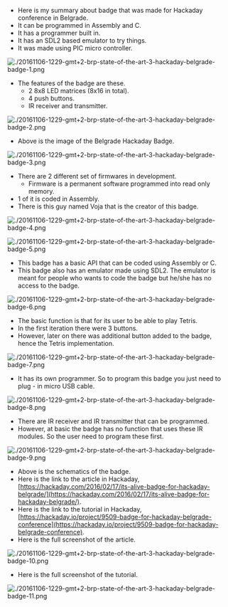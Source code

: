 * Here is my summary about badge that was made for Hackaday conference in Belgrade.
* It can be programmed in Assembly and C.
* It has a programmer built in.
* It has an SDL2 based emulator to try things.
* It was made using PIC micro controller.

![./20161106-1229-gmt+2-brp-state-of-the-art-3-hackaday-belgrade-badge-1.png](./20161106-1229-gmt+2-brp-state-of-the-art-3-hackaday-belgrade-badge-1.png)

* The features of the badge are these.
    * 2 8x8 LED matrices (8x16 in total).
    * 4 push buttons.
    * IR receiver and transmitter.

![./20161106-1229-gmt+2-brp-state-of-the-art-3-hackaday-belgrade-badge-2.png](./20161106-1229-gmt+2-brp-state-of-the-art-3-hackaday-belgrade-badge-2.png)

* Above is the image of the Belgrade Hackaday Badge.

![./20161106-1229-gmt+2-brp-state-of-the-art-3-hackaday-belgrade-badge-3.png](./20161106-1229-gmt+2-brp-state-of-the-art-3-hackaday-belgrade-badge-3.png)

* There are 2 different set of firmwares in development.
    * Firmware is a permanent software programmed into read only memory.
* 1 of it is coded in Assembly.
* There is this guy named Voja that is the creator of this badge.

![./20161106-1229-gmt+2-brp-state-of-the-art-3-hackaday-belgrade-badge-4.png](./20161106-1229-gmt+2-brp-state-of-the-art-3-hackaday-belgrade-badge-4.png)

![./20161106-1229-gmt+2-brp-state-of-the-art-3-hackaday-belgrade-badge-5.png](./20161106-1229-gmt+2-brp-state-of-the-art-3-hackaday-belgrade-badge-5.png)

* This badge has a basic API that can be coded using Assembly or C.
* This badge also has an emulator made using SDL2. The emulator is meant for people who wants to code the badge but he/she has no access to the badge.

![./20161106-1229-gmt+2-brp-state-of-the-art-3-hackaday-belgrade-badge-6.png](./20161106-1229-gmt+2-brp-state-of-the-art-3-hackaday-belgrade-badge-6.png)

* The basic function is that for its user to be able to play Tetris.
* In the first iteration there were 3 buttons.
* However, later on there was additional button added to the badge, hence the Tetris implementation.

![./20161106-1229-gmt+2-brp-state-of-the-art-3-hackaday-belgrade-badge-7.png](./20161106-1229-gmt+2-brp-state-of-the-art-3-hackaday-belgrade-badge-7.png)

* It has its own programmer. So to program this badge you just need to plug - in micro USB cable.

![./20161106-1229-gmt+2-brp-state-of-the-art-3-hackaday-belgrade-badge-8.png](./20161106-1229-gmt+2-brp-state-of-the-art-3-hackaday-belgrade-badge-8.png)

* There are IR receiver and IR transmitter that can be programmed.
* However, at basic the badge has no function that uses these IR modules. So the user need to program these first.

![./20161106-1229-gmt+2-brp-state-of-the-art-3-hackaday-belgrade-badge-9.png](./20161106-1229-gmt+2-brp-state-of-the-art-3-hackaday-belgrade-badge-9.png)

* Above is the schematics of the badge.
* Here is the link to the article in Hackaday, [https://hackaday.com/2016/02/17/its-alive-badge-for-hackaday-belgrade/](https://hackaday.com/2016/02/17/its-alive-badge-for-hackaday-belgrade/).
* Here is the link to the tutorial in Hackaday, [https://hackaday.io/project/9509-badge-for-hackaday-belgrade-conference](https://hackaday.io/project/9509-badge-for-hackaday-belgrade-conference).
* Here is the full screenshot of the article.

![./20161106-1229-gmt+2-brp-state-of-the-art-3-hackaday-belgrade-badge-10.png](./20161106-1229-gmt+2-brp-state-of-the-art-3-hackaday-belgrade-badge-10.png)

* Here is the full screenshot of the tutorial.

![./20161106-1229-gmt+2-brp-state-of-the-art-3-hackaday-belgrade-badge-11.png](./20161106-1229-gmt+2-brp-state-of-the-art-3-hackaday-belgrade-badge-11.png)